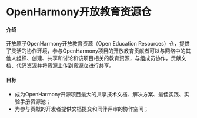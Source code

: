 # OpenHarmony开放教育资源仓

#### 介绍
开放原子OpenHarmony开放教育资源（Open Education Resources）仓，提供了灵活的协作环境，参与OpenHarmony项目的开放教育贡献者可以与网络中的其他人组织、创建、共享和讨论和该项目相关的教育资源，与组成员协作，贡献文档、代码资源并将资源上传到资源仓进行共享。

#### 目标

- 成为OpenHarmony开源项目最大的共享技术文档、解决方案、最佳实践、实验手册资源池；
- 为参与贡献的开发者提供文档提交和同伴评审的协作空间；





